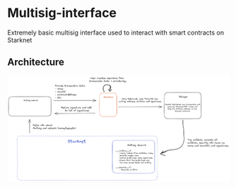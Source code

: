 # Multisig-interface

Extremely basic multisig interface used to interact with smart contracts on Starknet 

## Architecture
![alt text](architecture.png?raw=true "Architecture")